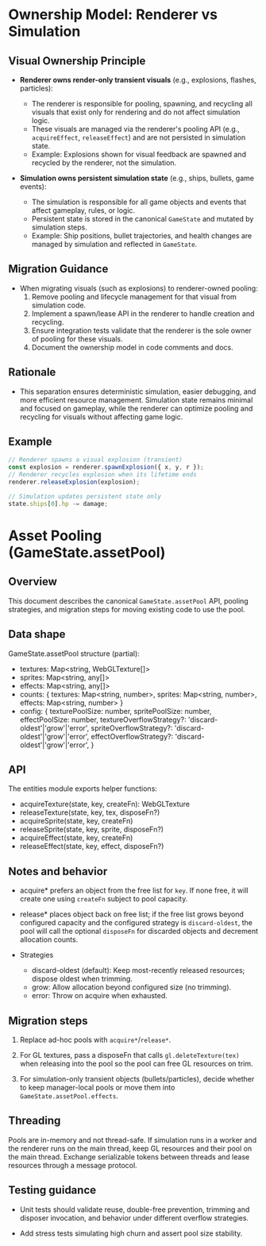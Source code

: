 # Ownership Model: Renderer vs Simulation

## Visual Ownership Principle

- **Renderer owns render-only transient visuals** (e.g., explosions, flashes, particles):
  - The renderer is responsible for pooling, spawning, and recycling all visuals that exist only for rendering and do not affect simulation logic.
  - These visuals are managed via the renderer's pooling API (e.g., `acquireEffect`, `releaseEffect`) and are not persisted in simulation state.
  - Example: Explosions shown for visual feedback are spawned and recycled by the renderer, not the simulation.

- **Simulation owns persistent simulation state** (e.g., ships, bullets, game events):
  - The simulation is responsible for all game objects and events that affect gameplay, rules, or logic.
  - Persistent state is stored in the canonical `GameState` and mutated by simulation steps.
  - Example: Ship positions, bullet trajectories, and health changes are managed by simulation and reflected in `GameState`.

## Migration Guidance

- When migrating visuals (such as explosions) to renderer-owned pooling:
  1. Remove pooling and lifecycle management for that visual from simulation code.
  2. Implement a spawn/lease API in the renderer to handle creation and recycling.
  3. Ensure integration tests validate that the renderer is the sole owner of pooling for these visuals.
  4. Document the ownership model in code comments and docs.

## Rationale

- This separation ensures deterministic simulation, easier debugging, and more efficient resource management. Simulation state remains minimal and focused on gameplay, while the renderer can optimize pooling and recycling for visuals without affecting game logic.

## Example

```ts
// Renderer spawns a visual explosion (transient)
const explosion = renderer.spawnExplosion({ x, y, r });
// Renderer recycles explosion when its lifetime ends
renderer.releaseExplosion(explosion);

// Simulation updates persistent state only
state.ships[0].hp -= damage;
```
# Asset Pooling (GameState.assetPool)

## Overview

This document describes the canonical `GameState.assetPool` API, pooling strategies, and migration steps for moving existing code to use the pool.

## Data shape

GameState.assetPool structure (partial):

- textures: Map<string, WebGLTexture[]>
- sprites: Map<string, any[]>
- effects: Map<string, any[]>
- counts: { textures: Map<string, number>, sprites: Map<string, number>, effects: Map<string, number> }
- config: {
  texturePoolSize: number,
  spritePoolSize: number,
  effectPoolSize: number,
  textureOverflowStrategy?: 'discard-oldest'|'grow'|'error',
  spriteOverflowStrategy?: 'discard-oldest'|'grow'|'error',
  effectOverflowStrategy?: 'discard-oldest'|'grow'|'error',
}

## API

The entities module exports helper functions:

- acquireTexture(state, key, createFn): WebGLTexture
- releaseTexture(state, key, tex, disposeFn?)
- acquireSprite(state, key, createFn)
- releaseSprite(state, key, sprite, disposeFn?)
- acquireEffect(state, key, createFn)
- releaseEffect(state, key, effect, disposeFn?)

## Notes and behavior

- acquire* prefers an object from the free list for `key`. If none free, it will create one using `createFn` subject to pool capacity.

- release* places object back on free list; if the free list grows beyond configured capacity and the configured strategy is `discard-oldest`, the pool will call the optional `disposeFn` for discarded objects and decrement allocation counts.
- Strategies
  - discard-oldest (default): Keep most-recently released resources; dispose oldest when trimming.
  - grow: Allow allocation beyond configured size (no trimming).
  - error: Throw on acquire when exhausted.

## Migration steps

1. Replace ad-hoc pools with `acquire*`/`release*`.

2. For GL textures, pass a disposeFn that calls `gl.deleteTexture(tex)` when releasing into the pool so the pool can free GL resources on trim.
3. For simulation-only transient objects (bullets/particles), decide whether to keep manager-local pools or move them into `GameState.assetPool.effects`.

## Threading

Pools are in-memory and not thread-safe. If simulation runs in a worker and the renderer runs on the main thread, keep GL resources and their pool on the main thread. Exchange serializable tokens between threads and lease resources through a message protocol.

## Testing guidance

- Unit tests should validate reuse, double-free prevention, trimming and disposer invocation, and behavior under different overflow strategies.

- Add stress tests simulating high churn and assert pool size stability.
